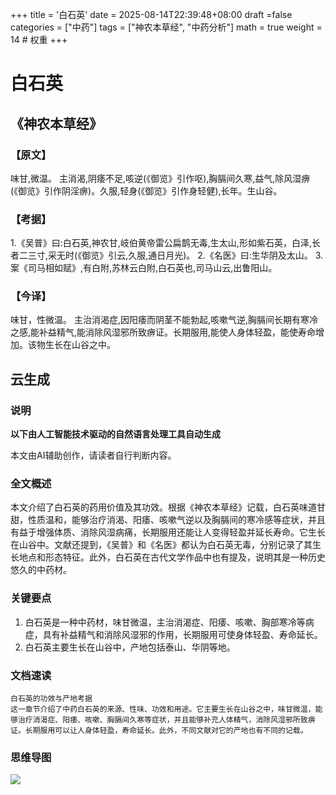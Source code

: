+++
title = '白石英'
date = 2025-08-14T22:39:48+08:00
draft =false
categories = ["中药"]
tags = ["神农本草经", "中药分析"]
math = true
weight = 14 # 权重
+++
# 白石英

## 《神农本草经》

### 【原文】
味甘,微温。
主消渴,阴痿不足,咳逆(《御览》引作呕),胸膈间久寒,益气,除风湿痹(《御览》引作阴淫痹)。久服,轻身(《御览》引作身轻健),长年。生山谷。
### 【考据】
1.《吴普》曰:白石英,神农甘,岐伯黄帝雷公扁鹊无毒,生太山,形如紫石英，白泽,长者二三寸,采无时(《御览》引云,久服,通日月光)。
2.《名医》曰:生华阴及太山。
3.案《司马相如赋》,有白附,苏林云白附,白石英也,司马山云,出鲁阳山。

### 【今译】
味甘，性微温。
主治消渴症,因阳痿而阴茎不能勃起,咳嗽气逆,胸膈间长期有寒冷之感,能补益精气,能消除风湿邪所致痹证。长期服用,能使人身体轻盈，能使寿命增加。该物生长在山谷之中。

## 云生成

### 说明

**以下由人工智能技术驱动的自然语言处理工具自动生成**

本文由AI辅助创作，请读者自行判断内容。

### 全文概述

本文介绍了白石英的药用价值及其功效。根据《神农本草经》记载，白石英味道甘甜，性质温和，能够治疗消渴、阳痿、咳嗽气逆以及胸膈间的寒冷感等症状，并且有益于增强体质、消除风湿病痛，长期服用还能让人变得轻盈并延长寿命。它生长在山谷中。文献还提到，《吴普》和《名医》都认为白石英无毒，分别记录了其生长地点和形态特征。此外，白石英在古代文学作品中也有提及，说明其是一种历史悠久的中药材。

### 关键要点

1. 白石英是一种中药材，味甘微温，主治消渴症、阳痿、咳嗽、胸部寒冷等病症，具有补益精气和消除风湿邪的作用，长期服用可使身体轻盈、寿命延长。
2. 白石英主要生长在山谷中，产地包括泰山、华阴等地。

### 文档速读

```
白石英的功效与产地考据
这一章节介绍了中药白石英的来源、性味、功效和用途。它主要生长在山谷之中，味甘微温，能够治疗消渴症、阳痿、咳嗽、胸膈间久寒等症状，并且能够补充人体精气，消除风湿邪所致痹证。长期服用可以让人身体轻盈，寿命延长。此外，不同文献对它的产地也有不同的记载。
```

### 思维导图

![](D:\Dpan\BanGong\Markdown\总结\神农本草经\上篇\14白石英\【脑图】14白石英.jpeg)